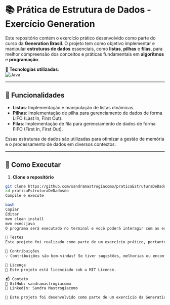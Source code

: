 # 📚 Prática de Estrutura de Dados - Exercício Generation

Este repositório contém o exercício prático desenvolvido como parte do curso da **Generation Brasil**. O projeto tem como objetivo implementar e manipular **estruturas de dados** essenciais, como **listas**, **pilhas** e **filas**, para melhor compreensão dos conceitos e práticas fundamentais em **algoritmos** e **programação**.

🚀 **Tecnologias utilizadas**:  
![Java](https://img.shields.io/badge/Java-007396?style=flat&logo=java&logoColor=white)

---

## 📌 Funcionalidades  

- **Listas**: Implementação e manipulação de listas dinâmicas.
- **Pilhas**: Implementação de pilha para gerenciamento de dados de forma LIFO (Last In, First Out).
- **Filas**: Implementação de fila para gerenciamento de dados de forma FIFO (First In, First Out).
  
Essas estruturas de dados são utilizadas para otimizar a gestão de memória e o processamento de dados em diversos contextos.

---

## 🚀 Como Executar  

1. **Clone o repositório**  
```bash
git clone https://github.com/sandramastrogiacomo/praticaEstruturaDeDadosdo.git
cd praticaEstruturaDeDadosdo
Compile e execute

bash
Copiar
Editar
mvn clean install
mvn exec:java
O programa será executado no terminal e você poderá interagir com as estruturas de dados.

📡 Testes
Este projeto foi realizado como parte de um exercício prático, portanto, a funcionalidade das estruturas de dados foi testada diretamente no código-fonte. As operações de inserção, remoção e consulta nas listas, pilhas e filas foram validadas por meio de execuções interativas.

🤝 Contribuições
💡 Contribuições são bem-vindas! Se tiver sugestões, melhorias ou encontrar problemas, abra uma issue ou envie um pull request.

📜 Licença
📝 Este projeto está licenciado sob a MIT License.

📬 Contato
🔗 GitHub: sandramastrogiacomo
🔗 LinkedIn: Sandra Mastrogiacomo

📌 Este projeto foi desenvolvido como parte de um exercício da Generation Brasil para estudar e implementar estruturas de dados em Java.
